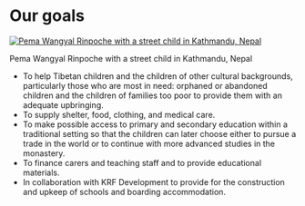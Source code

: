 #  Our goals 

[ ![Pema Wangyal Rinpoche with a street child in Kathmandu, Nepal](/images/img_PWR_enfant-150x150.jpg) ](/images/img_PWR_enfant.jpg)

Pema Wangyal Rinpoche with a street child in Kathmandu, Nepal 

  * To help Tibetan children and the children of other cultural backgrounds, particularly those who are most in need: orphaned or abandoned children and the children of families too poor to provide them with an adequate upbringing. 
  * To supply shelter, food, clothing, and medical care. 
  * To make possible access to primary and secondary education within a traditional setting so that the children can later choose either to pursue a trade in the world or to continue with more advanced studies in the monastery. 
  * To finance carers and teaching staff and to provide educational materials. 
  * In collaboration with KRF Development to provide for the construction and upkeep of schools and boarding accommodation. 


